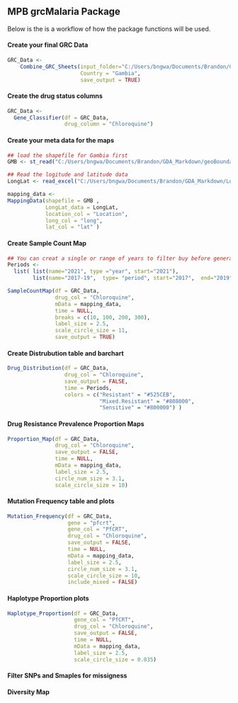 
## MPB grcMalaria Package

Below is the is a workflow of how the package functions will be used.

#### Create your final GRC Data

``` r
GRC_Data <-
    Combine_GRC_Sheets(input_folder="C:/Users/bngwa/Documents/Brandon/GDA_Markdown/All_GRC_Reads_Gambia",
                       Country = "Gambia", 
                       save_output = TRUE)
```

#### Create the drug status columns

``` r
GRC_Data <-
  Gene_Classifier(df = GRC_Data, 
                  drug_column = "Chloroquine")
```

#### Create your meta data for the maps

``` r
## load the shapefile for Gambia first
GMB <- st_read("C:/Users/bngwa/Documents/Brandon/GDA_Markdown/geoBoundaries-GMB-ADM3-all/geoBoundaries-GMB-ADM3-all/geoBoundaries-GMB-ADM3_simplified.shp")

## Read the logitude and latitude data
LongLat <- read_excel("C:/Users/bngwa/Documents/Brandon/GDA_Markdown/LongLat_data.xlsx")

mapping_data <- 
MappingData(shapefile = GMB ,
            LongLat_data = LongLat,
            location_col = "Location",
            long_col = "long",
            lat_col = "lat" )
```

#### Create Sample Count Map

``` r
## You can creat a single or range of years to filter buy before generating the plots
Periods <-
  list( list(name="2021", type ="year", start="2021"),
        list(name="2017-19",  type= "period", start="2017",  end="2019"))

SampleCountMap(df = GRC_Data, 
               drug_col = "Chloroquine",
               mData = mapping_data,
               time = NULL,
               breaks = c(10, 100, 200, 300),
               label_size = 2.5, 
               scale_circle_size = 11,
               save_output = TRUE)
```

#### Create Distrubution table and barchart

``` r
Drug_Distribution(df = GRC_Data, 
                  drug_col = "Chloroquine",
                  save_output = FALSE,
                  time = Periods,
                  colors = c("Resistant" = "#525CEB",
                             "Mixed.Resistant" = "#808000",
                             "Sensitive" = "#800000") )
```

#### Drug Resistance Prevalence Proportion Maps

``` r
Proportion_Map(df = GRC_Data, 
               drug_col = "Chloroquine",
               save_output = FALSE,
               time = NULL,
               mData = mapping_data,
               label_size = 2.5,
               circle_num_size = 3.1, 
               scale_circle_size = 10)
```

#### Mutation Frequency table and plots

``` r
Mutation_Frequency(df = GRC_Data, 
                   gene = "pfcrt", 
                   gene_col = "PfCRT", 
                   drug_col = "Chloroquine",
                   save_output = FALSE,
                   time = NULL,
                   mData = mapping_data,
                   label_size = 2.5,
                   circle_num_size = 3.1, 
                   scale_circle_size = 10,
                   include_mixed = FALSE)
```

#### Haplotype Proportion plots

``` r
Haplotype_Proportion(df = GRC_Data, 
                     gene_col = "PfCRT", 
                     drug_col = "Chloroquine",
                     save_output = FALSE,
                     time = NULL,
                     mData = mapping_data,
                     label_size = 2.5,
                     scale_circle_size = 0.035)
```

#### Filter SNPs and Smaples for missigness

#### Diversity Map
